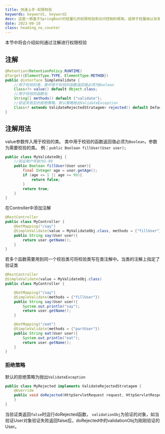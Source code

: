```yaml
---
title: 快速上手-权限校验
keywords: keyword1, keyword2
desc: 这是一款基于SpringBoot的轻量化的权限校验和访问控制的框架。适用于轻量级以及渐进式的项目。
date: 2023-09-10
class: heading_no_counter
---
```

本节中将会介绍如何通过注解进行权限校验

## 注解
```java
@Retention(RetentionPolicy.RUNTIME)
@Target({ElementType.TYPE, ElementType.METHOD})
public @interface SimpleValidate {
    //用于校验的类，类中用于校验的函数返回值必须为Boolean
    Class<?> value() default Object.class;
    //用于校验的函数名
    String[] methods() default {"validate"};
    //验证失败后的拒绝策略，默认策略抛出ValidateException
    Class<? extends ValidateRejectedStratagem> rejected() default DefaultValidateRejectedStratagem.class;
}
```
## 注解用法
value参数传入用于校验的类。
类中用于校验的函数返回值必须为`Boolean`，参数为需要校验的类。
例：`public Boolean fillUser(User user);`

```java
public class MyValidateObj {
    //验证用户年龄为1-99
    public Boolean fillUser(User user){
        final Integer age = user.getAge();
        if (age <= 1 || age >= 99){
            return false;
        }
        return true;
    }
}
```
在Controller中添加注解
```java
@RestController
public class MyController {
    @GetMapping("/say")
    @SimpleValidate(value = MyValidateObj.class, methods = {"fillUser"})
    public String say(User user){
        return user.getName();
    }
}
```
若多个函数需要用到同一个校验类可将校验类写在类注解中。当类的注解上指定了验证类
```java
@RestController
@SimpleValidate(value = MyValidateObj.class)
public class MyController {

    @GetMapping("/say")
    @SimpleValidate(methods = {"fillUser"})
    public String say(User user){
        System.out.println("say");
        return user.getName();
    }

    @GetMapping("/eat")
    @SimpleValidate(methods = {"partUser"})
    public String eat(User user){
        System.out.println("eat");
        return user.getName();
    }
}
```
### 拒绝策略
默认的拒绝策略为抛出`ValidateException`
```java
public class MyRejected implements ValidateRejectedStratagem {
    @Override
    public void doRejected(HttpServletRequest request, HttpServletResponse response, Object validationObj) {
    }
}
```
当验证类返回`false`时运行doRejected函数，
`validationObj`为验证的对象，如当验证User对象验证失败返回false后，doRejected中的validationObj为刚刚验证的User。


